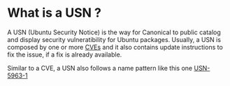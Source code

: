 # What is a USN ?

A USN (Ubuntu Security Notice) is the way for Canonical to public catalog and display security
vulneratibility for Ubuntu packages. Usually, a USN is composed by one or more
[CVEs](what_is_a_cve.md) and it also contains update instructions to fix the issue, if a fix is
already available.

Similar to a CVE, a USN also follows a name pattern like this one [USN-5963-1](https://ubuntu.com/security/notices/USN-5963-1)
